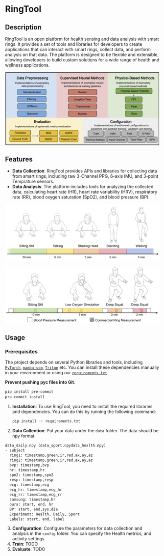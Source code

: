 # RingTool
## Description
RingTool is an open platform for health sensing and data analysis with smart rings. It provides a set of tools and libraries for developers to create applications that can interact with smart rings, collect data, and perform analysis on that data. The platform is designed to be flexible and extensible, allowing developers to build custom solutions for a wide range of health and wellness applications.

![RingTool System Overview](figures/structure.jpg)

## Features
- **Data Collection**: RingTool provides APIs and libraries for collecting data from smart rings, including raw 3-Channel PPG, 6-axis IMU, and 3-point Temprature sensors.
- **Data Analysis**: The platform includes tools for analyzing the collected data, calculating heart rate (HR), heart rate variability (HRV), respiratory rate (RR), blood oxygen saturation (SpO2), and blood pressure (BP).


![Daily Experiment](figures/dailyExperiment.png)

![Health Experiment](figures/healthExperiment.png)


## Usage
### Prerequisites
The project depends on several Python libraries and tools, including [`PyTorch`](https://github.com/pytorch/pytorch), [`mamba-ssm`](https://github.com/state-spaces/mamba), [`Triton`](https://github.com/triton-lang/triton) etc. You can install these dependencies manually in your environment or using our [`requirements.txt`]().




**Prevent pushing pyc files into Git**.
```sh
pip install pre-commit
pre-commit install
```
1. **Installation**: To use RingTool, you need to install the required libraries and dependencies. You can do this by running the following command:
   ```bash
   pip install -r requirements.txt
   ```
2. **Data Collection**: Put your data under the `data` folder. The data should be npy format. 
``` 
data_daily.npy (data_sport.npydata_health.npy) 
- subject
  ring1: timestamp,green,ir,red,ax,ay,az
  ring2: timestamp,green,ir,red,ax,ay,az
  bvp: timestamp,bvp
  hr: timestamp,hr
  spo2: timestamp,spo2
  resp: timestamp,resp
  ecg: timestamp,ecg
  ecg_hr: timestamp,ecg_hr
  ecg_rr: timestamp,ecg_rr
  samsung: timestamp,hr
  oura: start, end, hr
  BP: start, end,sys,dia
  Experiment: Health, Daily, Sport
  Labels: start, end, label
```
3. **Configuration**: Configure the parameters for data collection and analysis in the `config` folder. You can specify the Health metrics, and activity settings.
4. **Train**: TODO
5. **Evaluate**: TODO
